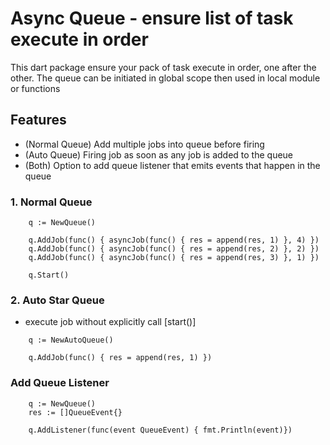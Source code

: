 # Async Queue - ensure list of task execute in order

This dart package ensure your pack of task execute in order, one after the other. The queue can be initiated in global scope then used in local module or functions

## Features

- (Normal Queue) Add multiple jobs into queue before firing
- (Auto Queue) Firing job as soon as any job is added to the queue
- (Both) Option to add queue listener that emits events that happen in the queue

### 1. Normal Queue

```
	q := NewQueue()

	q.AddJob(func() { asyncJob(func() { res = append(res, 1) }, 4) })
	q.AddJob(func() { asyncJob(func() { res = append(res, 2) }, 2) })
	q.AddJob(func() { asyncJob(func() { res = append(res, 3) }, 1) })

	q.Start()
```

### 2. Auto Star Queue

- execute job without explicitly call [start()]

```
    q := NewAutoQueue()

	q.AddJob(func() { res = append(res, 1) })

```

### Add Queue Listener

```
	q := NewQueue()
	res := []QueueEvent{}

	q.AddListener(func(event QueueEvent) { fmt.Println(event)})
```
